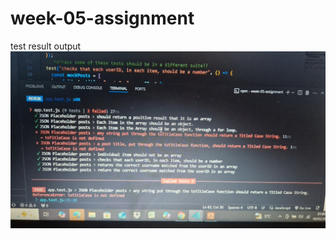 # week-05-assignment
test result output
![picture of test output](./test.screenshort/20250310_010056.jpg)
